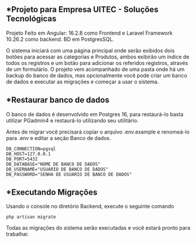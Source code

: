  *Projeto para Empresa UITEC - Soluções Tecnológicas
--------------------------------------------------
Projeto Feito em Angular: 16.2.8 como Frontend e Laravel Framework 10.26.2 como backend. BD em PostgresSQL.

O sistema iniciará com uma página principal onde serão exibidos dois botões para acessar as categorias e Produtos, ambos exibirão um índice de todos os registros e um botão para adicionar os referidos registros, através de um formulário.
O projeto vem acompanhado de uma pasta onde há um backup do banco de dados, mas opcionalmente você pode criar um banco de dados e executar as migrações e começar a usar o sistema.


*Restaurar banco de dados
----------------------------------------
O banco de dados é desenvolvido em Postgres 16, para restaurá-lo basta utilizar PGadmin4 e restaurá-lo utilizando seu utilitário.

Antes de migrar você precisará copiar o arquivo .env.example e renomeá-lo para .env e editar a seção Banco de dados.
```
DB_CONNECTION=pgsql
DB_HOST=127.0.0.1
DB_PORT=5432
DB_DATABASE="NOME DE BANCO DE DADOS"
DB_USERNAME="USUARIO DE BANCO DE DADOS"
DB_PASSWORD="SENHA DE USUARIO DE BANCO DE DADOS"
```

*Executando Migrações
--------------------------------------
Usando o console no diretório Backend, execute o seguinte comando
```
php artisan migrate
```

Todas as migrações do sistema serão executadas e você estará pronto para trabalhar.



